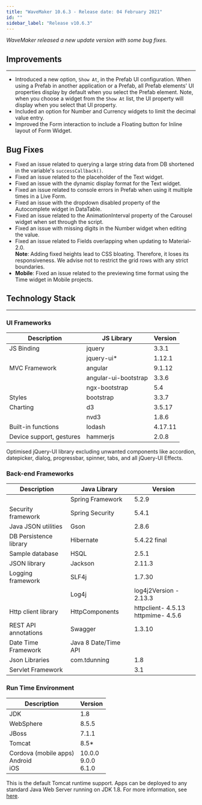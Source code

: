 ```yaml
---
title: "WaveMaker 10.6.3 - Release date: 04 February 2021"
id: ""
sidebar_label: "Release v10.6.3"
---
```

*WaveMaker released a new update version with some bug fixes.*

## Improvements

---

- Introduced a new option, `Show At`, in the Prefab UI configuration. When using a Prefab in another application or a Prefab, all Prefab elements' UI properties display by default when you select the Prefab element. Note, when you choose a widget from the `Show At` list, the UI property will display when you select that UI property.
- Included an option for Number and Currency widgets to limit the decimal value entry.
- Improved the Form interaction to include a Floating button for Inline layout of Form Widget.

## Bug Fixes

- Fixed an issue related to querying a large string data from DB shortened in the variable's `successCallback()`.
- Fixed an issue related to the placeholder of the Text widget.
- Fixed an issue with the dynamic display format for the Text widget.
- Fixed an issue related to console errors in Prefab when using it multiple times in a Live Form.
- Fixed an issue with the dropdown disabled property of the Autocomplete widget in DataTable.
- Fixed an issue related to the AnimationInterval property of the Carousel widget when set through the script.
- Fixed an issue with missing digits in the Number widget when editing the value.
- Fixed an issue related to Fields overlapping when updating to Material-2.0.  
**Note**: Adding fixed heights lead to CSS bloating. Therefore, it loses its responsiveness. We advise not to restrict the grid rows with any strict boundaries.
- **Mobile**: Fixed an issue related to the previewing time format using the Time widget in Mobile projects.

## Technology Stack

---

### UI Frameworks

| Description | JS Library | Version |
| --- | --- | --- |
| JS Binding | jquery | 3.3.1 |
|  | jquery-ui* | 1.12.1 |
| MVC Framework | angular | 9.1.12 |
|  | angular-ui-bootstrap | 3.3.6 |
|  | ngx-bootstrap | 5.4|
| Styles | bootstrap | 3.3.7 |
| Charting | d3 | 3.5.17 |
|  | nvd3 | 1.8.6 |
| Built-in functions | lodash | 4.17.11 |
| Device support, gestures | hammerjs | 2.0.8 |

Optimised jQuery-UI library excluding unwanted components like accordion, datepicker, dialog, progressbar, spinner, tabs, and all jQuery-UI Effects.

### Back-end Frameworks

| Description | Java Library | Version |
| --- | --- | --- |
|  | Spring Framework | 5.2.9|
| Security framework | Spring Security | 5.4.1 |
| Java JSON utilities | Gson | 2.8.6|
| DB Persistence library | Hibernate | 5.4.22 final|
| Sample database | HSQL | 2.5.1|
| JSON library | Jackson | 2.11.3|
| Logging framework | SLF4j | 1.7.30 |
|  | Log4j | log4j2Version - 2.13.3 |
| Http client library | HttpComponents | httpclient- 4.5.13 <br> httpmime- 4.5.6 |
| REST API annotations | Swagger | 1.3.10 |
| Date Time Framework | Java 8 Date/Time API |  |
| Json Libraries | com.tdunning |  1.8 |
| Servlet Framework |  | 3.1 |

### Run Time Environment

| Description | Version |
| --- | --- |
| JDK | 1.8 |
| WebSphere | 8.5.5 |
| JBoss | 7.1.1 |
| Tomcat | 8.5* |
| Cordova (mobile apps) <br> Android <br> iOS | 10.0.0 <br> 9.0.0  <br> 6.1.0 |

This is the default Tomcat runtime support. Apps can be deployed to any standard Java Web Server running on JDK 1.8. For more information, see [here](/learn/app-development/deployment/deployment-web-server).

